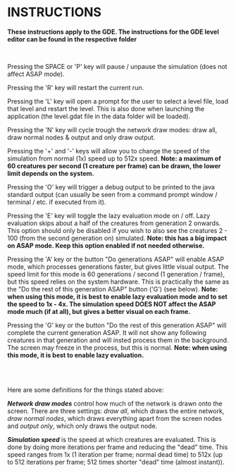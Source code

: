# INSTRUCTIONS

<b>These instructions apply to the GDE. The instructions for the GDE level editor can be found in the respective folder</b>

<br>
<p>Pressing the SPACE or 'P' key will pause / unpause the simulation (does not affect ASAP mode).</p>

<p>Pressing the 'R' key will restart the current run.</p>

<p>Pressing the 'L' key will open a prompt for the user to select a level file, load that level and restart the level. This is also done when launching the application (the level.gdat file in the data folder will be loaded).</p>

<p>Pressing the 'N' key will cycle trough the network draw modes: draw all, draw normal nodes & output and only draw output.</p>

<p>Pressing the '+' and '-' keys will allow you to change the speed of the simulation from normal (1x) speed up to 512x speed.
<b>Note: a maximum of 60 creatures per second (1 creature per frame) can be drawn, the lower limit depends on the system.</b></p>

<p>Pressing the 'O' key will trigger a debug output to be printed to the java standard output (can usually be seen from a command prompt window / terminal / etc. if executed from it).</p>

<p>Pressing the 'E' key will toggle the lazy evaluation mode on / off. Lazy evaluation skips about a half of the creatures from generation 2 onwards. This option should only be disabled if you wish to also see the creatures 2 - 100 (from the second generation on) simulated.
<b>Note: this has a big impact on ASAP mode. Keep this option enabled if not needed otherwise.</b></p>

<p>Pressing the 'A' key or the button "Do generations ASAP" will enable ASAP mode, which processes generations faster, but gives little visual output. The speed limit for this mode is 60 generations / second (1 generation / frame), but this speed relies on the system hardware. This is practically the same as the "Do the rest of this generation ASAP" button ('G') (see below).
<b>Note: when using this mode, it is best to enable lazy evaluation mode and to set the speed to 1x - 4x. The simulation speed DOES NOT affect the ASAP mode much (if at all), but gives a better visual on each frame.</b></p>

<p>Pressing the 'G' key or the button "Do the rest of this generation ASAP" will complete the current generation ASAP. It will not show any following creatures in that generation and will insted process them in the background. The screen may freeze in the process, but this is normal.
<b>Note: when using this mode, it is best to enable lazy evaluation.</b></p>

<br></br>
<p>Here are some definitions for the things stated above:</p>

<p><b><i>Network draw modes</i></b> control how much of the network is drawn onto the screen. There are three settings: <i>draw all</i>, which draws the entire network, <i>draw normal nodes</i>, which draws everything apart from the screen nodes and <i>output only</i>, which only draws the output node.</p>

<p><b><i>Simulation speed</i></b> is the speed at which creatures are evaluated. This is done by doing more iterations per frame and reducing the "dead" time. This speed ranges from 1x (1 iteration per frame; normal dead time) to 512x (up to 512 iterations per frame; 512 times shorter "dead" time (almost instant)).</p>
